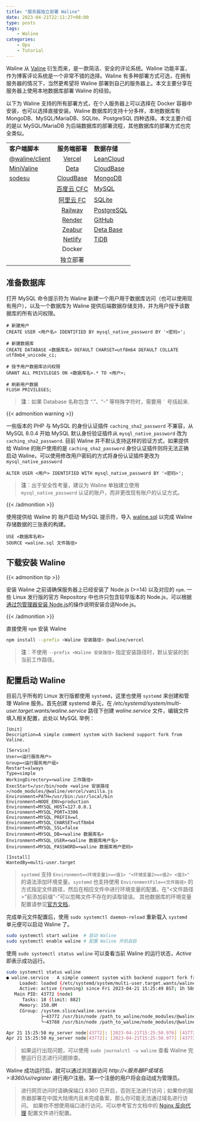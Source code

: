 ```yaml
---
title: "服务器独立部署 Waline"
date: 2023-04-21T22:11:27+08:00
type: posts
tags: 
    - Waline
categories: 
    - Ops
    - Tutorial
---
```


Waline 从 [Valine][valine] 衍生而来，是一款简洁、安全的评论系统。Waline 功能丰富，作为博客评论系统是一个非常不错的选择。Waline 有多种部署方式可选，在拥有服务器的情况下，当然更希望将 Waline 部署到自己的服务器上。本文主要分享在服务器上使用本地数据库部署 Waline 的经验。

<!--more-->

以下为 Waline 支持的所有部署方式，在个人服务器上可以选择在 Docker 容器中安装，也可以选择直接安装。Waline 数据库的支持十分多样，本地数据库有 MongoDB、MySQL/MariaDB、SQLite、PostgreSQL 四种选择。本文主要介绍的是以 MySQL/MariaDB 为后端数据库的部署流程，其他数据库的部署方式也完全类似。

|                                   |                          |                            |
| ----------------------------------| :----------------------: | -------------------------- |
| **客户端脚本**                      | **服务端部署**             | **数据存储**                |
| [@waline/client][waline_client]   | [Vercel][vercel]         | [LeanCloud][leancloud]     |
| [MiniValine][minivaline]          | [Deta][data]             | [CloudBase][cloudbase]     |
| [sodesu][sodesu]                  | [CloudBase][cloud_base]  | [MongoDB][mongodb]         |
|                                   | [百度云 CFC][baidu_cfc]   | [MySQL][mysql]             |
|                                   | [阿里云 FC][ali_cfc]      | [SQLite][sqllite]          |
|                                   | [Railway][railway]       | [PostgreSQL][postgresql]   |
|                                   | [Render][render]         | [GitHub][github]           |
|                                   | [Zeabur][zeabur]         | [Deta Base][data_base]     |
|                                   | [Netlify][netify]        | [TiDB][tidb]               |
|                                   | Docker                   |                            |
|                                   | 独立部署                  |                            |

## 准备数据库

打开 MySQL 命令提示符为 Waline 新建一个用户用于数据库访问（也可以使用现有用户），以及一个数据库为 Waline 提供后端数据存储支持，并为用户授予该数据库的所有访问权限。

```mysql
# 新建用户
CREATE USER <用户名> IDENTIFIED BY mysql_native_password BY '<密码>';

# 新建数据库
CREATE DATABASE <数据库名> DEFAULT CHARSET=utf8mb4 DEFAULT COLLATE utf8mb4_unicode_ci;

# 授予用户数据库访问权限
GRANT ALL PRIVILEGES ON <数据库名>.* TO <用户>;

# 刷新用户数据
FLUSH PRIVILEGES;
```

> **注**：如果 Database 名称包含 “.”、“-” 等特殊字符时，需要用 `` ` `` 号括起来.

{{< admonition warning >}}

一些版本的 PHP 与 MySQL 的身份认证插件 `caching_sha2_password` 不兼容，从 MySQL 8.0.4 开始 MySQL 默认身份验证插件从 `mysql_native_password`  改为 `caching_sha2_password`. 目前 Waline 并不默认支持这样的验证方式，如果提供给 Waline 的账户使用的是 `caching_sha2_password` 身份认证插件则将无法正确启动 Waline，可以使用修改用户密码的方式将身份认证插件更改为 `mysql_native_password`

```mysql
ALTER USER <用户> IDENTIFIED WITH mysql_native_password BY '<密码>';
```

> **注**：出于安全性考量，建议为 Waline 单独建立使用 `mysql_native_password` 认证的账户，而非更改现有账户的认证方式。

{{< /admonition >}}

使用提供给 Waline 的 账户启动 MySQL 提示符，导入 [waline.sql][waline_sql] 以完成 Waline 存储数据的三张表的构建。

```mysql
USE <数据库名称>
SOURCE <waline.sql 文件路径>
```

## 下载安装 Waline

{{< admonition tip >}}

安装 Waline 之前请确保服务器上已经安装了 Node.js (>=14) 以及对应的 `npm`. 一些 Linux 发行版的官方 Repository 中也许只包含较早版本的 Node.js，可以根据 [通过包管理器安装 Node.js][nodejs_install]的操作说明安装合适Node.js。

[nodejs_install]:https://nodejs.org/en/download/package-manager

{{< /admonition >}}

直接使用 `npm` 安装 Waline

```bash
npm install --prefix <Waline 安装路径> @waline/vercel
```

> **注**：不使用 `--prefix <Waline 安装路径>` 指定安装路径时，默认安装的到当前工作路径。

## 配置启动 Waline

目前几乎所有的 Linux 发行版都使用 `systemd`，这里也使用 `systemd` 来创建和管理 Waline 服务。首先创建 systemd 单元，在 */etc/systemd/system/multi-user.target.wants/waline.service* 路径下创建 *waline.service* 文件，编辑文件填入相关配置，此处以 MySQL 举例：

```systemd
[Unit]
Description=A simple comment system with backend support fork from Valine.

[Service]
User=<运行服务用户>
Group=<运行服务用户组>
Restart=always
Type=simple
WorkingDirectory=<waline 工作路径>
ExecStart=/usr/bin/node <waline 安装路径>/node_modules/@waline/vercel/vanilla.js
Environment=PATH=/usr/bin:/usr/local/bin
Environment=NODE_ENV=production
Environment=MYSQL_HOST=127.0.0.1
Environment=MYSQL_PORT=3306
Environment=MYSQL_PREFIX=wl_
Environment=MYSQL_CHARSET=utf8mb4
Environment=MYSQL_SSL=false
Environment=MYSQL_DB=<waline 数据库名>
Environment=MYSQL_USER=<waline 数据库用户名>
Environment=MYSQL_PASSWORD=<waline 数据库用户密码>

[Install]
WantedBy=multi-user.target
```

> `systemd` 支持 `Environment=<环境变量1>=<值1> "<环境变量2>=<值2> <值3>"` 的语法添加环境变量。`systemd` 也支持使用 `EnvironmentFile=<文件路径>` 的方式指定文件路径，然后在相应文件中进行环境变量的配置。在“<文件路径>”前添加前缀“-”可以忽略文件不存在的读取错误。
> 其他数据库的环境变量配置请参见[官方文档][waline_dbenv]。

完成单元文件配置后，使用 `sudo systemctl daemon-reload` 重新载入 `systemd` 单元便可以启动 Waline 了。

```bash
sudo systemctl start waline  # 启动 Waline
sudo systemctl enable waline # 配置 Waline 开机自启
```

使用 `sudo systemctl status waline` 可以查看当前 Waline 的运行状态，*Active* 即表示成功运行。

```bash
sudo systemctl status waline
● waline.service - A simple comment system with backend support fork from Valine.
     Loaded: loaded (/etc/systemd/system/multi-user.target.wants/waline.service; enabled; vendor preset: enabled)
     Active: active (running) since Fri 2023-04-21 15:25:49 BST; 1h 58min ago
   Main PID: 43772 (node)
      Tasks: 18 (limit: 882)
     Memory: 150.8M
     CGroup: /system.slice/waline.service
             ├─43772 /usr/bin/node /path_to_waline/node_modules/@waline/vercel/vanilla.js
             └─43788 /usr/bin/node /path_to_waline/node_modules/@waline/vercel/vanilla.js

Apr 21 15:25:50 my_server node[43772]: [2023-04-21T15:25:50.976] [43772] [INFO] - ThinkJS version: 3.2.14
Apr 21 15:25:50 my_server node[43772]: [2023-04-21T15:25:50.977] [43772] [INFO] - Environment: production
```

> 如果运行出现问题，可以使用 `sudo journalctl -u waline` 查看 Waline 完整运行日志进行问题排查。

Waline 成功运行后，就可以通过浏览器访问 *http://<服务器IP或域名>:8360/ui/register* 进行用户注册。第一个注册的用户将会自动成为管理员。

> 进行网页访问时请确保端口 8360 已开启，否则无法进行访问；如果你的服务器部署在中国大陆境内且未完成备案，那么你可能无法通过域名进行访问。
> 如果你不想使用端口进行访问，可以参考官方文档中的 [Nginx 反向代理][nginx_proxy] 配置文件进行配置。

[valine]:https://valine.js.org/
[waline_client]:https://waline.js.org/
[minivaline]:https://minivaline.js.org/
[sodesu]:https://github.com/BeiyanYunyi/sodesu
[vercel]:https://vercel.com/
[data]:https://deta.space/
[cloud_base]:https://cloudbase.net/
[baidu_cfc]:https://console.bce.baidu.com/cfc/#/cfc/functions
[ali_cfc]:https://fc.console.aliyun.com/
[railway]:https://railway.app/
[render]:https://render.com/
[zeabur]:https://zeabur.com/
[netify]:https://netlify.com/
[leancloud]:https://leancloud.app/
[cloudbase]:https://cloudbase.net/
[mongodb]:https://mongodb.com/
[mysql]:https://www.mysql.com
[sqllite]:https://sqlite.org/index.html
[postgresql]:https://www.postgresql.org/
[github]:https://github.com/
[data_base]:https://deta.space/docs/en/reference/base/about
[tidb]:https://tidbcloud.com/
[waline_sql]:https://raw.githubusercontent.com/walinejs/waline/main/assets/waline.sql
[waline_dbenv]:https://waline.js.org/reference/server/env.html#数据库
[nginx_proxy]:https://waline.js.org/guide/deploy/vps.html#nginx-配置
